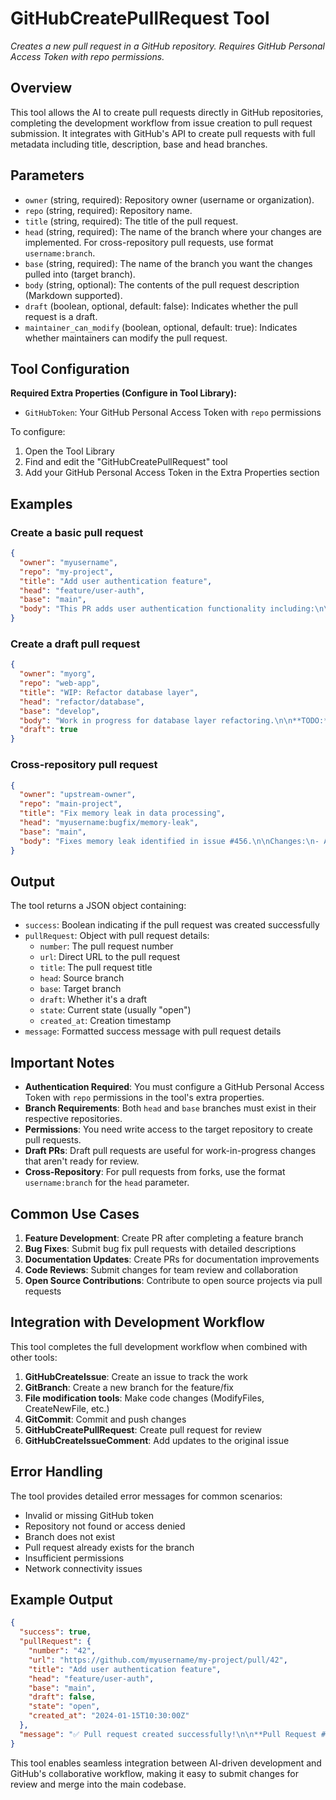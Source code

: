 ﻿# GitHubCreatePullRequest Tool

*Creates a new pull request in a GitHub repository. Requires GitHub Personal Access Token with repo permissions.*

## Overview

This tool allows the AI to create pull requests directly in GitHub repositories, completing the development workflow from issue creation to pull request submission. It integrates with GitHub's API to create pull requests with full metadata including title, description, base and head branches.

## Parameters

- `owner` (string, required): Repository owner (username or organization).
- `repo` (string, required): Repository name.
- `title` (string, required): The title of the pull request.
- `head` (string, required): The name of the branch where your changes are implemented. For cross-repository pull requests, use format `username:branch`.
- `base` (string, required): The name of the branch you want the changes pulled into (target branch).
- `body` (string, optional): The contents of the pull request description (Markdown supported).
- `draft` (boolean, optional, default: false): Indicates whether the pull request is a draft.
- `maintainer_can_modify` (boolean, optional, default: true): Indicates whether maintainers can modify the pull request.

## Tool Configuration

**Required Extra Properties (Configure in Tool Library):**
- `GitHubToken`: Your GitHub Personal Access Token with `repo` permissions

To configure:
1. Open the Tool Library
2. Find and edit the "GitHubCreatePullRequest" tool
3. Add your GitHub Personal Access Token in the Extra Properties section

## Examples

### Create a basic pull request
```json
{
  "owner": "myusername",
  "repo": "my-project",
  "title": "Add user authentication feature",
  "head": "feature/user-auth",
  "base": "main",
  "body": "This PR adds user authentication functionality including:\n\n- Login/logout endpoints\n- JWT token management\n- Password hashing\n- User session handling\n\nFixes #123"
}
```

### Create a draft pull request
```json
{
  "owner": "myorg",
  "repo": "web-app",
  "title": "WIP: Refactor database layer",
  "head": "refactor/database",
  "base": "develop",
  "body": "Work in progress for database layer refactoring.\n\n**TODO:**\n- [ ] Update migration scripts\n- [ ] Add unit tests\n- [ ] Update documentation",
  "draft": true
}
```

### Cross-repository pull request
```json
{
  "owner": "upstream-owner",
  "repo": "main-project",
  "title": "Fix memory leak in data processing",
  "head": "myusername:bugfix/memory-leak",
  "base": "main",
  "body": "Fixes memory leak identified in issue #456.\n\nChanges:\n- Added proper cleanup in data processor\n- Updated memory management in worker threads"
}
```

## Output

The tool returns a JSON object containing:
- `success`: Boolean indicating if the pull request was created successfully
- `pullRequest`: Object with pull request details:
  - `number`: The pull request number
  - `url`: Direct URL to the pull request
  - `title`: The pull request title
  - `head`: Source branch
  - `base`: Target branch
  - `draft`: Whether it's a draft
  - `state`: Current state (usually "open")
  - `created_at`: Creation timestamp
- `message`: Formatted success message with pull request details

## Important Notes

- **Authentication Required**: You must configure a GitHub Personal Access Token with `repo` permissions in the tool's extra properties.
- **Branch Requirements**: Both `head` and `base` branches must exist in their respective repositories.
- **Permissions**: You need write access to the target repository to create pull requests.
- **Draft PRs**: Draft pull requests are useful for work-in-progress changes that aren't ready for review.
- **Cross-Repository**: For pull requests from forks, use the format `username:branch` for the `head` parameter.

## Common Use Cases

1. **Feature Development**: Create PR after completing a feature branch
2. **Bug Fixes**: Submit bug fix pull requests with detailed descriptions
3. **Documentation Updates**: Create PRs for documentation improvements
4. **Code Reviews**: Submit changes for team review and collaboration
5. **Open Source Contributions**: Contribute to open source projects via pull requests

## Integration with Development Workflow

This tool completes the full development workflow when combined with other tools:

1. **GitHubCreateIssue**: Create an issue to track the work
2. **GitBranch**: Create a new branch for the feature/fix
3. **File modification tools**: Make code changes (ModifyFiles, CreateNewFile, etc.)
4. **GitCommit**: Commit and push changes
5. **GitHubCreatePullRequest**: Create pull request for review
6. **GitHubCreateIssueComment**: Add updates to the original issue

## Error Handling

The tool provides detailed error messages for common scenarios:
- Invalid or missing GitHub token
- Repository not found or access denied
- Branch does not exist
- Pull request already exists for the branch
- Insufficient permissions
- Network connectivity issues

## Example Output

```json
{
  "success": true,
  "pullRequest": {
    "number": "42",
    "url": "https://github.com/myusername/my-project/pull/42",
    "title": "Add user authentication feature",
    "head": "feature/user-auth",
    "base": "main",
    "draft": false,
    "state": "open",
    "created_at": "2024-01-15T10:30:00Z"
  },
  "message": "✅ Pull request created successfully!\n\n**Pull Request #42:** Add user authentication feature\n**URL:** https://github.com/myusername/my-project/pull/42\n**From:** feature/user-auth → main\n**Status:** Ready for review"
}
```

This tool enables seamless integration between AI-driven development and GitHub's collaborative workflow, making it easy to submit changes for review and merge into the main codebase.